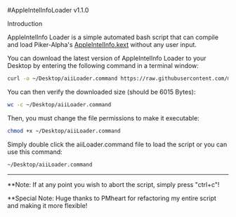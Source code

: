 #AppleIntelInfoLoader v1.1.0

Introduction

AppleIntelInfo Loader is a simple automated bash script that can compile and load Piker-Alpha's <a href="https://github.com/Piker-Alpha/AppleIntelInfo">AppleIntelInfo.kext</a> without any user input.

You can download the latest version of AppleIntelInfo Loader to your Desktop by entering the following command in a terminal window:
``` sh
curl -o ~/Desktop/aiiLoader.command https://raw.githubusercontent.com/mattcarlotta/AppleIntelInfoLoader/master/aiiLoader.command
```

You can then verify the downloaded size (should be 6015 Bytes):
``` sh
wc -c ~/Desktop/aiiLoader.command
```

Then, you must change the file permissions to make it executable:
``` sh
chmod +x ~/Desktop/aiiLoader.command
```

Simply double click the aiiLoader.command file to load the script or you can use this command:
``` sh
~/Desktop/aiiLoader.command
```

--------------------------------------------------------------------------------------------------------------
**Note: If at any point you wish to abort the script, simply press "ctrl+c"!

**Special Note: Huge thanks to PMheart for refactoring my entire script and making it more flexible!
